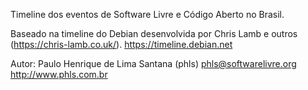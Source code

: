 Timeline dos eventos de Software Livre e Código Aberto no Brasil.

Baseado na timeline do Debian desenvolvida por Chris Lamb e outros (https://chris-lamb.co.uk/).
https://timeline.debian.net

Autor:
Paulo Henrique de Lima Santana (phls)
phls@softwarelivre.org
http://www.phls.com.br
